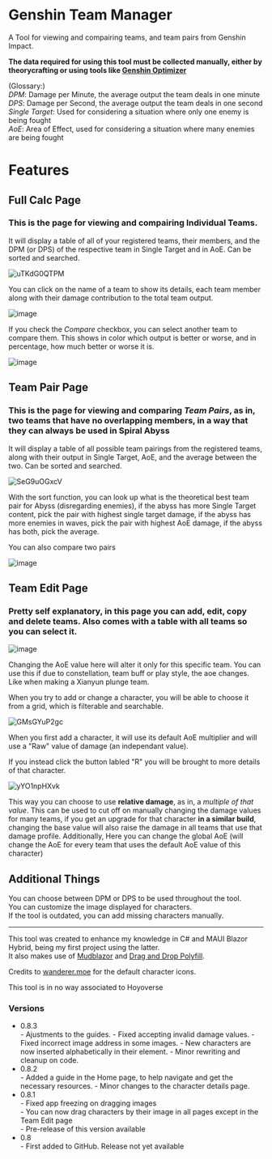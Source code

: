 # Genshin Team Manager

A Tool for viewing and compairing teams, and team pairs from Genshin Impact.

**The data required for using this tool must be collected manually, either by theorycrafting or using tools like [Genshin Optimizer](https://frzyc.github.io/genshin-optimizer/)**

(Glossary:) <br>
*DPM*: Damage per Minute, the average output the team deals in one minute <br>
*DPS*: Damage per Second, the average output the team deals in one second <br>
*Single Target*: Used for considering a situation where only one enemy is being fought <br>
*AoE*: Area of Effect, used for considering a situation where many enemies are being fought <br>

# Features

## Full Calc Page

### This is the page for viewing and compairing **Individual Teams**.

It will display a table of all of your registered teams, their members, and the DPM (or DPS) of the respective team in Single Target and in AoE. Can be sorted and searched.

![uTKdG0QTPM](https://github.com/user-attachments/assets/f56be58c-c863-40e6-9fad-29825bf779c9)

You can click on the name of a team to show its details, each team member along with their damage contribution to the total team output.

![image](https://github.com/user-attachments/assets/e28f5bd7-2633-4433-8105-efbc4fe5e8a6)

If you check the *Compare* checkbox, you can select another team to compare them. This shows in color which output is better or worse, and in percentage, how much better or worse it is.

![image](https://github.com/user-attachments/assets/68c09b27-1539-4f62-8709-8da1d150952a)


## Team Pair Page

### This is the page for viewing and comparing *Team Pairs*, as in, two teams that have no overlapping members, in a way that they can always be used in Spiral Abyss

It will display a table of all possible team pairings from the registered teams, along with their output in Single Target, AoE, and the average between the two. Can be sorted and searched.

![SeG9uOGxcV](https://github.com/user-attachments/assets/2dc59868-8be5-46b3-af5a-795992aa3378)

With the sort function, you can look up what is the theoretical best team pair for Abyss (disregarding enemies), if the abyss has more Single Target content, pick the pair with highest single target damage, if the abyss has more enemies in waves, pick the pair with highest AoE damage, if the abyss has both, pick the average.

You can also compare two pairs

![image](https://github.com/user-attachments/assets/f147a870-7f7e-4baa-b05b-612b21e5f830)

## Team Edit Page

### Pretty self explanatory, in this page you can add, edit, copy and delete teams. Also comes with a table with all teams so you can select it.

![image](https://github.com/user-attachments/assets/3b448690-96a5-42b8-837a-a23715cc78ed)

Changing the AoE value here will alter it only for this specific team. You can use this if due to constellation, team buff or play style, the aoe changes. Like when making a Xianyun plunge team.

When you try to add or change a character, you will be able to choose it from a grid, which is filterable and searchable.

![GMsGYuP2gc](https://github.com/user-attachments/assets/928b8554-242d-4061-a8fa-8fb0071b8475)

When you first add a character, it will use its default AoE multiplier and will use a "Raw" value of damage (an independant value). 

If you instead click the button labled "R" you will be brought to more details of that character.

![yYO1npHXvk](https://github.com/user-attachments/assets/9b768597-1f5b-409d-8c09-7163c3f011fc)

This way you can choose to use **relative damage**, as in, a *multiple of that value*. This can be used to cut off on manually changing the damage values for many teams, if you get an upgrade for that character **in a similar build**, changing the base value will also raise the damage in all teams that use that damage profile.
Additionally, Here you can change the global AoE (will change the AoE for every team that uses the default AoE value of this character)

## Additional Things

You can choose between DPM or DPS to be used throughout the tool.  
You can customize the image displayed for characters.  
If the tool is outdated, you can add missing characters manually.

---

This tool was created to enhance my knowledge in C# and MAUI Blazor Hybrid, being my first project using the latter.  
It also makes use of [Mudblazor](https://mudblazor.com/) and [Drag and Drop Polyfill](https://gist.github.com/iain-fraser/01d35885477f4e29a5a638364040d4f2).  

Credits to [wanderer.moe](https://wanderer.moe/) for the default character icons.

This tool is in no way associated to Hoyoverse


### Versions
  * 0.8.3 <br>
        - Ajustments to the guides.
        - Fixed accepting invalid damage values.
        - Fixed incorrect image address in some images.
        - New characters are now inserted alphabetically in their element.
        - Minor rewriting and cleanup on code.
  * 0.8.2 <br>
        - Added a guide in the Home page, to help navigate and get the necessary resources.
        - Minor changes to the character details page.
  * 0.8.1 <br>
        - Fixed app freezing on dragging images <br>
        - You can now drag characters by their image in all pages except in the Team Edit page <br>
        - Pre-release of this version available <br>
  * 0.8 <br>
        - First added to GitHub. Release not yet available <br>


